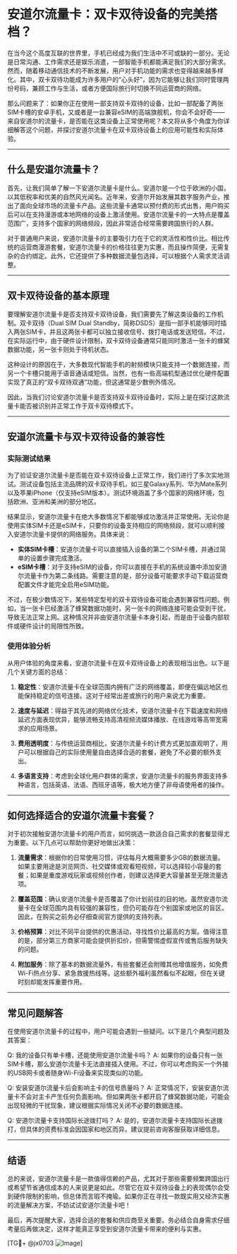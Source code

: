# 安道尔流量卡：双卡双待设备的完美搭档？

在当今这个高度互联的世界里，手机已经成为我们生活中不可或缺的一部分。无论是日常沟通、工作需求还是娱乐消遣，一部智能手机都能满足我们的大部分需求。然而，随着移动通信技术的不断发展，用户对手机功能的需求也变得越来越多样化。其中，双卡双待功能成为许多用户的“心头好”，因为它能够让我们同时管理两份号码，兼顾工作与生活，或者方便国际旅行时切换不同运营商的网络。

那么问题来了：如果你正在使用一部支持双卡双待的设备，比如一部配备了两张SIM卡槽的安卓手机，又或者是一台兼容eSIM的高端旗舰机，你会不会好奇——来自安道尔的流量卡，是否能在这类设备上正常使用呢？本文将从多个角度为你详细解答这个问题，并探讨安道尔流量卡在双卡双待设备上的应用可能性和实际体验。

---

## 什么是安道尔流量卡？

首先，让我们简单了解一下安道尔流量卡是什么。安道尔是一个位于欧洲的小国，以其低税率和优美的自然风光闻名。近年来，安道尔开始发展其数字服务产业，推出了面向全球市场的流量卡产品。这些流量卡通常以预付费的形式出售，用户购买后可以在支持漫游或本地网络的设备上激活使用。安道尔流量卡的一大特点是覆盖范围广，支持多个国家的网络频段，因此非常适合经常需要跨国旅行的人群。

对于普通用户来说，安道尔流量卡的主要吸引力在于它的灵活性和性价比。相比传统的运营商漫游套餐，安道尔流量卡的价格往往更为实惠，而且操作简便，无需复杂的合约绑定。此外，它还提供了多种数据流量包选择，可以根据个人需求灵活调整。

---

## 双卡双待设备的基本原理

要理解安道尔流量卡是否支持双卡双待设备，我们需要先了解这类设备的工作机制。双卡双待（Dual SIM Dual Standby，简称DSDS）是指一部手机能够同时插入两张SIM卡，并且这两张卡都可以独立接收信号、拨打电话或发送短信。不过，在实际运行中，由于硬件设计限制，双卡双待设备通常只能同时激活一张卡的蜂窝数据功能，另一张卡则处于待机状态。

这种设计的原因在于，大多数现代智能手机的射频模块只能支持一个数据连接，而另一个卡槽只能用于语音通话或短信。当然，也有一些高端机型通过优化硬件配置实现了真正的“双卡双待双通”功能，但这通常是少数例外情况。

因此，当我们讨论安道尔流量卡是否支持双卡双待设备时，实际上是在探讨这款流量卡能否被识别并正常工作于双卡双待模式下。

---

## 安道尔流量卡与双卡双待设备的兼容性

### 实际测试结果

为了验证安道尔流量卡是否能在双卡双待设备上正常工作，我们进行了多次实地测试。测试设备包括主流品牌的双卡双待手机，如三星Galaxy系列、华为Mate系列以及苹果iPhone（仅支持eSIM版本）。测试环境涵盖了多个国家的网络环境，包括欧洲、亚洲和美洲的部分地区。

结果显示，安道尔流量卡在绝大多数情况下都能够成功激活并正常使用。无论你是使用实体SIM卡还是eSIM卡，只要你的设备支持相应的网络频段，就可以顺利接入安道尔流量卡提供的网络服务。具体来说：

- **实体SIM卡槽**：安道尔流量卡可以直接插入设备的第二个SIM卡槽，并通过简单的设置步骤完成激活。
- **eSIM卡槽**：对于支持eSIM的设备，你可以直接在手机的系统设置中添加安道尔流量卡作为第二条线路。需要注意的是，部分设备可能要求手动下载运营商配置文件才能完全启用eSIM功能。

不过，在极少数情况下，某些特定型号的双卡双待设备可能会遇到兼容性问题。例如，当一张卡已经激活了蜂窝数据功能时，另一张卡的网络连接可能会受到干扰，导致无法正常上网。这种情况并非由安道尔流量卡本身引起，而是由于设备内部软件或硬件设计的局限性所致。

### 使用体验分析

从用户体验的角度来看，安道尔流量卡在双卡双待设备上的表现相当出色。以下是几个关键方面的总结：

1. **稳定性**：安道尔流量卡在全球范围内拥有广泛的网络覆盖，即便在偏远地区也能保持稳定的信号连接。这对于经常出差或旅行的用户来说尤为重要。
   
2. **速度与延迟**：得益于其先进的网络优化技术，安道尔流量卡在下载速度和网络延迟方面表现优异，能够流畅支持高清视频流媒体播放、在线游戏等高带宽需求的应用场景。

3. **费用透明度**：与传统运营商相比，安道尔流量卡的计费方式更加直观明了，用户可以根据自己的实际使用量自由选择合适的套餐，避免了不必要的额外支出。

4. **多语言支持**：考虑到全球化用户群体的需求，安道尔流量卡的服务界面支持多种语言，包括英语、法语、西班牙语等，极大地方便了非母语使用者的操作。

---

## 如何选择适合的安道尔流量卡套餐？

对于初次接触安道尔流量卡的用户而言，如何挑选一款适合自己需求的套餐显得尤为重要。以下几点可以帮助你更好地做出决策：

1. **流量需求**：根据你的日常使用习惯，评估每月大概需要多少GB的数据流量。如果主要用途是浏览网页、社交媒体或观看短视频，可以选择较小容量的套餐；如果是重度游戏玩家或视频创作者，则建议选择更大容量甚至无限流量选项。

2. **覆盖范围**：确认安道尔流量卡是否覆盖了你计划前往的目的地。虽然安道尔流量卡在全球范围内具有较强的兼容性，但仍可能存在个别国家或地区的盲区。因此，在购买之前务必仔细查阅官方提供的支持列表。

3. **价格预算**：对比不同平台提供的优惠活动，寻找性价比最高的方案。值得注意的是，部分第三方商家可能会提供折扣价，但需警惕虚假宣传或售后服务缺失的问题。

4. **附加服务**：除了基本的数据流量外，有些套餐还会附赠其他增值服务，如免费Wi-Fi热点分享、紧急救援热线等。这些额外福利虽然看似不起眼，但在关键时刻却能发挥重要作用。

---

## 常见问题解答

在使用安道尔流量卡的过程中，用户可能会遇到一些疑问。以下是几个典型问题及其答案：

Q: 我的设备只有单卡槽，还能使用安道尔流量卡吗？
A: 如果你的设备只有一张SIM卡槽，那么安道尔流量卡无法直接插入使用。不过，你可以考虑购买一个外接的USB网卡或者随身Wi-Fi设备来实现类似的功能。

Q: 安装安道尔流量卡后会影响主卡的信号质量吗？
A: 正常情况下，安装安道尔流量卡不会对主卡产生任何负面影响。但如果两张卡都开启了蜂窝数据功能，可能会出现轻微的干扰现象，建议根据实际情况关闭不必要的数据连接。

Q: 安道尔流量卡支持国际长途拨打吗？
A: 是的，安道尔流量卡支持国际长途拨打，但具体的资费标准会因国家和地区而异。建议提前咨询客服获取详细信息。

---

## 结语

总的来说，安道尔流量卡是一款值得信赖的产品，尤其对于那些需要频繁跨国出行或希望节省通信成本的人来说更是如此。尽管它在双卡双待设备上的表现偶尔会受到硬件限制的影响，但总体而言瑕不掩瑜。如果你正在寻找一款既实用又经济实惠的流量解决方案，不妨试试安道尔流量卡吧！

最后，再次提醒大家，选择合适的套餐和供应商至关重要。务必结合自身需求仔细考量后再做决定，这样才能真正享受到安道尔流量卡带来的便利与实惠。

[TG💪+ @jx0703 ![Image](https://github.com/user-attachments/assets/dbca1d08-cadb-493c-b0ec-ad6f7a83f270)]